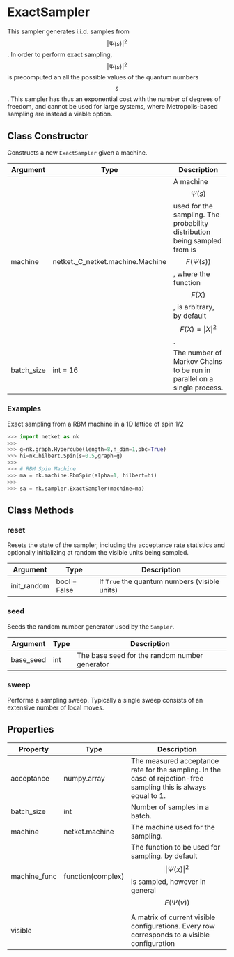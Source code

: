# ExactSampler
This sampler generates i.i.d. samples from $$|\Psi(s)|^2$$.
 In order to perform exact sampling, $$|\Psi(s)|^2$$ is precomputed an all
 the possible values of the quantum numbers $$s$$. This sampler has thus an
 exponential cost with the number of degrees of freedom, and cannot be used
 for large systems, where Metropolis-based sampling are instead a viable
 option.

## Class Constructor
Constructs a new ``ExactSampler`` given a machine.

| Argument |              Type              |                                                                                     Description                                                                                     |
|----------|--------------------------------|-------------------------------------------------------------------------------------------------------------------------------------------------------------------------------------|
|machine   |netket._C_netket.machine.Machine|A machine $$\Psi(s)$$ used for the sampling. The probability distribution being sampled from is $$F(\Psi(s))$$, where the function $$F(X)$$, is arbitrary, by default $$F(X)=\|X\|^2$$.|
|batch_size|int = 16                        |The number of Markov Chains to be run in parallel on a single process.                                                                                                               |

### Examples
Exact sampling from a RBM machine in a 1D lattice of spin 1/2

```python
>>> import netket as nk
>>>
>>> g=nk.graph.Hypercube(length=8,n_dim=1,pbc=True)
>>> hi=nk.hilbert.Spin(s=0.5,graph=g)
>>>
>>> # RBM Spin Machine
>>> ma = nk.machine.RbmSpin(alpha=1, hilbert=hi)
>>>
>>> sa = nk.sampler.ExactSampler(machine=ma)

```



## Class Methods 
### reset
Resets the state of the sampler, including the acceptance rate statistics
and optionally initializing at random the visible units being sampled.

| Argument  |    Type    |                  Description                  |
|-----------|------------|-----------------------------------------------|
|init_random|bool = False|If ``True`` the quantum numbers (visible units)|

### seed
Seeds the random number generator used by the ``Sampler``.

|Argument |Type|                 Description                 |
|---------|----|---------------------------------------------|
|base_seed|int |The base seed for the random number generator|

### sweep
Performs a sampling sweep. Typically a single sweep
consists of an extensive number of local moves.



## Properties

|  Property  |         Type          |                                                                                     Description                                                                                     |
|------------|-----------------------|-------------------------------------------------------------------------------------------------------------------------------------------------------------------------------------|
|acceptance  |         numpy.array   | The measured acceptance rate for the sampling.         In the case of rejection-free sampling this is always equal to 1.                                                            |
|batch_size  |         int           | Number of samples in a batch.                                                                                                                                                       |
|machine     |         netket.machine| The machine used for the sampling.                                                                                                                                                  |
|machine_func|function(complex)      | The function to be used for sampling.                                    by default $$\|\Psi(x)\|^2$$ is sampled,                                    however in general $$F(\Psi(v))$$|
|visible     |                       |A matrix of current visible configurations. Every row                 corresponds to a visible configuration                                                                         |
